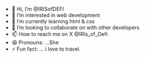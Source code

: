 - 👋 Hi, I’m @IRISofDEFI
- 👀 I’m interested in web development
- 🌱 I’m currently learning html & css
- 💞️ I’m looking to collaborate on with other developers
- 📫 How to reach me on X @IRIs_of_Defi
- 😄 Pronouns: ...She
- ⚡ Fun fact: ... i love to travel.

<!---
IRISofDEFI/IRISofDEFI is a ✨ special ✨ repository because its `README.md` (this file) appears on your GitHub profile.
You can click the Preview link to take a look at your changes.
--->

